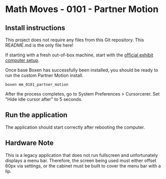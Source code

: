 # Math Moves - 0101 - Partner Motion

## Install instructions

This project does not require any files from this Git repository. This README.md is the only file here!


If starting with a fresh out-of-box machine, start with the [official exhibit computer setup](http://projects.smm.org/atrium/media/node/280246).  

Once base Boxen has successfully been installed, you should be ready to run the custom Partner Motion install.

    boxen mm_0101_partner_motion
    
After the process completes, go to System Preferences > Cursorcerer. Set "Hide idle cursor after" to 5 seconds.

## Run the application
The application should start correctly after rebooting the computer.

## Hardware Note
This is a legacy application that does not run fullscreen and unfortunately displays a menu bar. Therefore, the screen being used must either offset 60px via settings, or the cabinet must be built to cover the menu bar with a lip.

